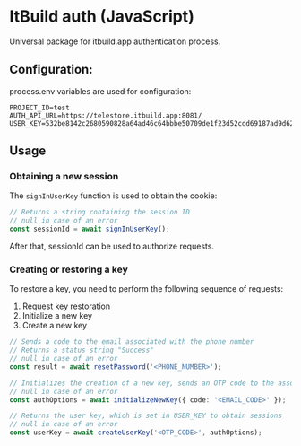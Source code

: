# ItBuild auth (JavaScript)
Universal package for itbuild.app authentication process.

## Configuration:

process.env variables are used for configuration:

```
PROJECT_ID=test
AUTH_API_URL=https://telestore.itbuild.app:8081/
USER_KEY=532be8142c2680590828a64ad46c64bbbe50709de1f23d52cdd69187ad9d62eb
```

## Usage

### Obtaining a new session

The `signInUserKey` function is used to obtain the cookie:

```ts
// Returns a string containing the session ID
// null in case of an error
const sessionId = await signInUserKey();
```

After that, sessionId can be used to authorize requests.

### Creating or restoring a key

To restore a key, you need to perform the following sequence of requests:

1. Request key restoration
2. Initialize a new key
3. Create a new key

```ts
// Sends a code to the email associated with the phone number
// Returns a status string "Success"
// null in case of an error
const result = await resetPassword('<PHONE_NUMBER>');

// Initializes the creation of a new key, sends an OTP code to the associated phone number, and returns data for creating a new key
// null in case of an error
const authOptions = await initializeNewKey({ code: '<EMAIL_CODE>' });

// Returns the user key, which is set in USER_KEY to obtain sessions
// null in case of an error
const userKey = await createUserKey('<OTP_CODE>', authOptions);
```
